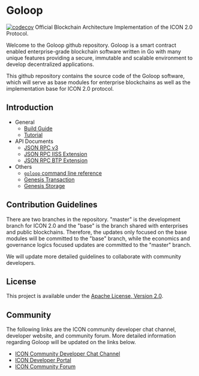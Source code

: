 # Goloop
[![codecov](https://codecov.io/gh/icon-project/goloop/branch/master/graph/badge.svg?token=5DUTFEGMFY)](https://codecov.io/gh/icon-project/goloop)
Official Blockchain Architecture Implementation of the ICON 2.0 Protocol.

Welcome to the Goloop github repository. Goloop is a smart contract enabled enterprise-grade blockchain software written in Go with many unique features providing a secure, immutable and scalable environment to develop decentralized applications.

This github repository contains the source code of the Goloop software, which will serve as base modules for enterprise blockchains as well as the implementation base for ICON 2.0 protocol.

## Introduction

* General
  - [Build Guide](doc/build.md)
  - [Tutorial](doc/tutorial.md)
* API Documents
  - [JSON RPC v3](doc/jsonrpc_v3.md)
  - [JSON RPC IISS Extension](doc/iiss_extension.md)
  - [JSON RPC BTP Extension](doc/btp_extension.md)
* Others
  - [`goloop` command line reference](doc/goloop_cli.md)
  - [Genesis Transaction](doc/genesis_tx.md)
  - [Genesis Storage](doc/genesis_storage.md)

## Contribution Guidelines

There are two branches in the repository. "master" is the development branch for ICON 2.0 and the "base" is the branch shared with enterprises and public blockchains. Therefore, the updates only focused on the base modules will be committed to the "base" branch, while the economics and governance logics focused updates are committed to the "master" branch.

We will update more detailed guidelines to collaborate with community developers.

## License

This project is available under the [Apache License, Version 2.0](LICENSE).

## Community

The following links are the ICON community developer chat channel, developer website, and community forum. More detailed information regarding Goloop will be updated on the links below.

- [ICON Community Developer Chat Channel](https://t.me/icondevs)
- [ICON Developer Portal](https://www.icondev.io/)
- [ICON Community Forum](https://forum.icon.community/)
